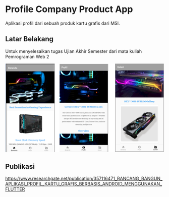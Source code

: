 # Profile Company Product App
Aplikasi profil dari sebuah produk kartu grafis dari MSI.

## Latar Belakang
Untuk menyelesaikan tugas Ujian Akhir Semester dari mata kuliah Pemrograman Web 2

![Gambar Pengingat Jadwal Mengajar](https://github.com/kiohio707/Belajar-Flutter-CompanyProfileApp/blob/master/Hasil.png)

## Publikasi
https://www.researchgate.net/publication/357116471_RANCANG_BANGUN_APLIKASI_PROFIL_KARTU_GRAFIS_BERBASIS_ANDROID_MENGGUNAKAN_FLUTTER

